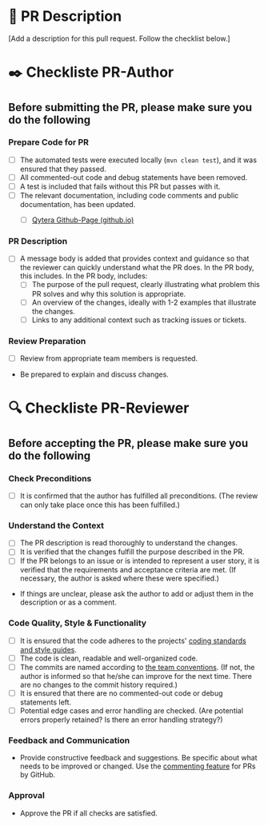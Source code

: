 # 📄 PR Description

[Add a description for this pull request. Follow the checklist below.] 
<!--- Describe your changes in detail including a relevant motivation and context for this change -->


# ✒️ Checkliste PR-Author

## Before submitting the PR, please make sure you do the following

### Prepare Code for PR
* [ ] The automated tests were executed locally (`mvn clean test`), and it was ensured that they passed.
* [ ] All commented-out code and debug statements have been removed.
* [ ] A test is included that fails without this PR but passes with it.
* [ ] The relevant documentation, including code comments and public documentation, has been updated.
    * [ ] [Qytera Github-Page (github.io)](https://github.com/Qytera-Gmbh/Qytera-Gmbh.github.io)


### PR Description
* [ ] A message body is added that provides context and guidance so that the reviewer can quickly understand what the PR does. In the PR body, this includes. In the PR body, includes:
    * [ ] The purpose of the pull request, clearly illustrating what problem this PR solves and why this solution is appropriate.
    * [ ] An overview of the changes, ideally with 1-2 examples that illustrate the changes.
    * [ ] Links to any additional context such as tracking issues or tickets.

### Review Preparation
* [ ] Review from appropriate team members is requested.
- Be prepared to explain and discuss changes.

# 🔍 Checkliste PR-Reviewer

## Before accepting the PR, please make sure you do the following

### Check Preconditions
* [ ] It is confirmed that the author has fulfilled all preconditions. (The review can only take place once this has been fulfilled.)

### Understand the Context
* [ ] The PR description is read thoroughly to understand the changes.
* [ ] It is verified that the changes fulfill the purpose described in the PR.
* [ ] If the PR belongs to an issue or is intended to represent a user story, it is verified that the requirements and acceptance criteria are met. (If necessary, the author is asked where these were specified.)
- If things are unclear, please ask the author to add or adjust them in the description or as a comment. 

### Code Quality, Style & Functionality
* [ ] It is ensured that the code adheres to the projects' [coding standards and style guides](https://qytera.atlassian.net/wiki/spaces/QO/pages/3800727592/QTAF+-+Coding+Standards).
* [ ] The code is clean, readable and well-organized code. 
* [ ] The commits are named according to [the team conventions](https://qytera.atlassian.net/wiki/spaces/WIS/pages/3861348360/Commit+und+PR+Konventionen+f+r+QTAF). (If not, the author is informed so that he/she can improve for the next time. There are no changes to the commit history required.)
* [ ] It is ensured that there are no commented-out code or debug statements left.
* [ ] Potential edge cases and error handling are checked. (Are potential errors properly retained? Is there an error handling strategy?)

### Feedback and Communication
- Provide constructive feedback and suggestions. Be specific about what needs to be improved or changed.
  Use the [commenting feature](https://docs.github.com/de/pull-requests/collaborating-with-pull-requests/reviewing-changes-in-pull-requests/commenting-on-a-pull-request) for PRs by GitHub.
  
### Approval
- Approve the PR if all checks are satisfied. 
